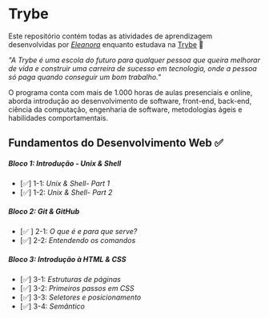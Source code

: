 # Trybe

Este repositório contém todas as atividades de aprendizagem desenvolvidas por _[Eleanora](https://www.linkedin.com/in/eleanorams/)_ enquanto estudava na [Trybe](https://www.betrybe.com/) 🚀

_"A Trybe é uma escola do futuro para qualquer pessoa que queira melhorar de vida e construir uma carreira de sucesso em tecnologia, onde a pessoa só paga quando conseguir um bom trabalho."_

O programa conta com mais de 1.000 horas de aulas presenciais e online, aborda introdução ao desenvolvimento de software, front-end, back-end, ciência da computação, engenharia de software, metodologias ágeis e habilidades comportamentais.

## Fundamentos do Desenvolvimento Web ✅

##### Bloco 1: Introdução - Unix & Shell

- [✅] 1-1: _Unix & Shell- Part 1_
- [✅] 1-2: _Unix & Shell- Part 2_

##### Bloco 2: Git & GitHub

- [✅ ] 2-1: _O que é e para que serve?_
- [✅] 2-2: _Entendendo os comandos_

##### Bloco 3: Introdução à HTML & CSS

- [✅] 3-1: _Estruturas de páginas_
- [✅] 3-2: _Primeiros passos em CSS_
- [✅] 3-3: _Seletores e posicionamento_
- [✅] 3-4: _Semântico_
